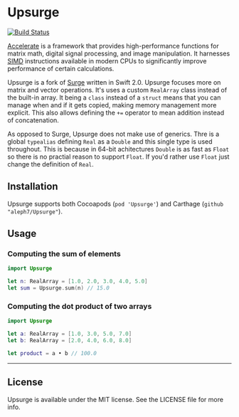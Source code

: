 # Upsurge

[![Build Status](https://travis-ci.org/aleph7/Upsurge.svg?branch=master)](https://travis-ci.org/aleph7/Upsurge)

[Accelerate](https://developer.apple.com/library/mac/documentation/Accelerate/Reference/AccelerateFWRef/index.html#//apple_ref/doc/uid/TP40009465) is a framework that provides high-performance functions for matrix math, digital signal processing, and image manipulation. It harnesses [SIMD](http://en.wikipedia.org/wiki/SIMD) instructions available in modern CPUs to significantly improve performance of certain calculations.

Upsurge is a fork of [Surge](https://github.com/mattt/Surge) written in Swift 2.0. Upsurge focuses more on matrix and vector operations. It's uses a custom `RealArray` class instead of the built-in array. It being a `class` instead of a `struct` means that you can manage when and if it gets copied, making memory management more explicit. This also allows defining the `+=` operator to mean addition instead of concatenation.

As opposed to Surge, Upsurge does not make use of generics. Thre is a global `typealias` defining `Real` as a `Double` and this single type is used throughout. This is because in 64-bit achitectures `Double` is as fast as `Float` so there is no practial reason to support `Float`. If you'd rather use `Float` just change the definition of `Real`.


## Installation

Upsurge supports both Cocoapods (`pod 'Upsurge'`) and Carthage (`github "aleph7/Upsurge"`). 


## Usage

### Computing the sum of elements

```swift
import Upsurge

let n: RealArray = [1.0, 2.0, 3.0, 4.0, 5.0]
let sum = Upsurge.sum(n) // 15.0
```

### Computing the dot product of two arrays

```swift
import Upsurge

let a: RealArray = [1.0, 3.0, 5.0, 7.0]
let b: RealArray = [2.0, 4.0, 6.0, 8.0]

let product = a • b // 100.0
```

---

## License

Upsurge is available under the MIT license. See the LICENSE file for more info.
